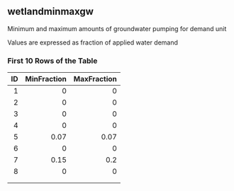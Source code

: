 ## wetlandminmaxgw
Minimum and maximum amounts of groundwater pumping for demand unit

Values are expressed as fraction of applied water demand

### First 10 Rows of the Table
|   ID |   MinFraction |   MaxFraction |
|-----:|--------------:|--------------:|
|    1 |          0    |          0    |
|    2 |          0    |          0    |
|    3 |          0    |          0    |
|    4 |          0    |          0    |
|    5 |          0.07 |          0.07 |
|    6 |          0    |          0    |
|    7 |          0.15 |          0.2  |
|    8 |          0    |          0    |
|      |               |               |
|      |               |               |